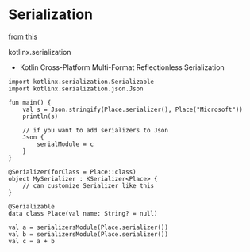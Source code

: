 # Serialization
[from this](https://app.pluralsight.com/player?course=droidcon-nyc-19-life-changing-magic-kotlin-multiplatform-serialization&author=droidcon-nyc&name=2aa960e2-18bc-4923-b3d0-265c86522bcb&clip=0&mode=live)

kotlinx.serialization
* Kotlin Cross-Platform Multi-Format Reflectionless Serialization

```
import kotlinx.serialization.Serializable
import kotlinx.serialization.json.Json

fun main() {
    val s = Json.stringify(Place.serializer(), Place("Microsoft"))
    println(s)

    // if you want to add serializers to Json
    Json {
        serialModule = c
    }
}

@Serializer(forClass = Place::class)
object MySerializer : KSerializer<Place> {
    // can customize Serializer like this
}

@Serializable
data class Place(val name: String? = null)

val a = serializersModule(Place.serializer())
val b = serializersModule(Place.serializer())
val c = a + b
```